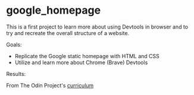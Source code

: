# google_homepage
This is a first project to learn more about using Devtools in browser and to try and recreate the overall structure of a website.

Goals:
- Replicate the Google static homepage with HTML and CSS
- Utilize and learn more about Chrome (Brave) Devtools

Results:

From The Odin Project's [curriculum](http://www.theodinproject.com/courses/web-development-101/lessons/html-css)
